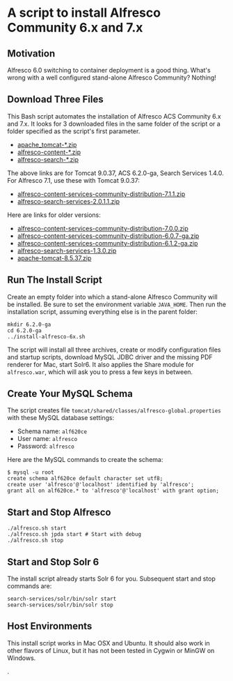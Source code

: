 # A script to install Alfresco Community 6.x and 7.x
## Motivation
Alfresco 6.0 switching to container deployment is a good thing. What's wrong with a well configured stand-alone Alfresco Community? Nothing!

## Download Three Files
This Bash script automates the installation of Alfresco ACS Community 6.x and 7.x. It looks for 3 downloaded files in the same folder of the script or a folder specified as the script's first parameter.

- [apache_tomcat-\*.zip](https://archive.apache.org/dist/tomcat/tomcat-9/v9.0.37/bin/apache-tomcat-9.0.37.zip)
- [alfresco-content-\*.zip](https://artifacts.alfresco.com/nexus/content/repositories/public/org/alfresco/alfresco-content-services-community-distribution/6.2.0-ga/alfresco-content-services-community-distribution-6.2.0-ga.zip)
- [alfresco-search-\*.zip](https://artifacts.alfresco.com/nexus/content/repositories/public/org/alfresco/alfresco-search-services/1.4.0/alfresco-search-services-1.4.0.zip)

The above links are for Tomcat 9.0.37, ACS 6.2.0-ga, Search Services 1.4.0. For Alfresco 7.1, use these with Tomcat 9.0.37:

- [alfresco-content-services-community-distribution-7.1.1.zip](https://artifacts.alfresco.com/nexus/content/repositories/public/org/alfresco/alfresco-content-services-community-distribution/7.1.1/alfresco-content-services-community-distribution-7.1.1.zip)
- [alfresco-search-services-2.0.1.1.zip](https://artifacts.alfresco.com/nexus/content/repositories/public/org/alfresco/alfresco-search-services/2.0.1.1/alfresco-search-services-2.0.1.1.zip)

Here are links for older versions:

- [alfresco-content-services-community-distribution-7.0.0.zip](https://artifacts.alfresco.com/nexus/content/repositories/public/org/alfresco/alfresco-content-services-community-distribution/7.0.0/alfresco-content-services-community-distribution-7.0.0.zip)
- [alfresco-content-services-community-distribution-6.0.7-ga.zip](https://artifacts.alfresco.com/nexus/content/repositories/public/org/alfresco/alfresco-content-services-community-distribution/6.0.7-ga/alfresco-content-services-community-distribution-6.0.7-ga.zip)
- [alfresco-content-services-community-distribution-6.1.2-ga.zip](https://artifacts.alfresco.com/nexus/content/repositories/public/org/alfresco/alfresco-content-services-community-distribution/6.1.2-ga/alfresco-content-services-community-distribution-6.1.2-ga.zip)
- [alfresco-search-services-1.3.0.zip](https://artifacts.alfresco.com/nexus/content/repositories/public/org/alfresco/alfresco-search-services/1.3.0/alfresco-search-services-1.3.0.zip)
- [apache-tomcat-8.5.37.zip](https://archive.apache.org/dist/tomcat/tomcat-8/v8.5.37/bin/apache-tomcat-8.5.37.zip)

## Run The Install Script
Create an empty folder into which a stand-alone Alfresco Community will be installed. Be sure to set the environment variable `JAVA_HOME`. Then run the installation script, assuming everything else is in the parent folder:

    mkdir 6.2.0-ga
    cd 6.2.0-ga
    ../install-alfresco-6x.sh

The script will install all three archives, create or modify configuration files and startup scripts, download MySQL JDBC driver and the missing PDF renderer for Mac, start Solr6. It also applies the Share module for `alfresco.war`, which will ask you to press a few keys in between.

## Create Your MySQL Schema
The script creates file `tomcat/shared/classes/alfresco-global.properties` with these MySQL database settings:

- Schema name: `alf620ce`
- User name: `alfresco`
- Password: `alfresco`

Here are the MySQL commands to create the schema:

    $ mysql -u root
    create schema alf620ce default character set utf8;
    create user 'alfresco'@'localhost' identified by 'alfresco';
    grant all on alf620ce.* to 'alfresco'@'localhost' with grant option;

## Start and Stop Alfresco

    ./alfresco.sh start
    ./alfresco.sh jpda start # Start with debug
    ./alfresco.sh stop

## Start and Stop Solr 6
The install script already starts Solr 6 for you. Subsequent start and stop commands are:

    search-services/solr/bin/solr start
    search-services/solr/bin/solr stop

## Host Environments
This install script works in Mac OSX and Ubuntu. It should also work in other flavors of Linux, but it has not been tested in Cygwin or MinGW on Windows.

.
